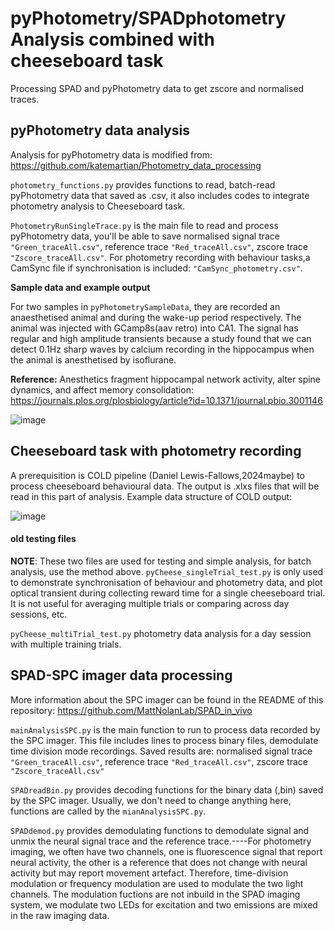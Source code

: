 # pyPhotometry/SPADphotometry Analysis combined with cheeseboard task
 Processing SPAD and pyPhotometry data to get zscore and normalised traces.
## pyPhotometry data analysis
Analysis for pyPhotometry data is modified from:
https://github.com/katemartian/Photometry_data_processing

`photometry_functions.py` provides functions to read, batch-read pyPhotometry data that saved as .csv, it also includes codes to integrate photometry analysis to Cheeseboard task.

`PhotometryRunSingleTrace.py` is the main file to read and process pyPhotometry data, you'll be able to save normalised signal trace `"Green_traceAll.csv"`, reference trace `"Red_traceAll.csv"`, zscore trace `"Zscore_traceAll.csv"`. For photometry recording with behaviour tasks,a CamSync file if synchronisation is included: `"CamSync_photometry.csv"`.

**Sample data and example output**

For two samples in `pyPhotometrySampleData`, they are recorded an anaesthetised animal and during the wake-up period respectively. The animal was injected with GCamp8s(aav retro) into CA1. The signal has regular and high amplitude transients because a study found that we can detect 0.1Hz sharp waves by calcium recording in the hippocampus when the animal is anesthetised by isoflurane.

**Reference:** Anesthetics fragment hippocampal network activity, alter spine dynamics, and affect memory consolidation: https://journals.plos.org/plosbiology/article?id=10.1371/journal.pbio.3001146

![image](https://github.com/user-attachments/assets/aebf2bc2-d209-458f-a406-f83dae1e11b6)

## Cheeseboard task with photometry recording
A prerequisition is COLD pipeline (Daniel Lewis-Fallows,2024maybe) to process cheeseboard behavioural data. The output is .xlxs files that will be read in this part of analysis.
Example data structure of COLD output:

![image](https://github.com/user-attachments/assets/ff561104-9c71-4527-815f-6b0f532a63e5)

#### old testing files
**NOTE**: These two files are used for testing and simple analysis, for batch analysis, use the method above.
`pyCheese_singleTrial_test.py` is only used to demonstrate synchronisation of behaviour and photometry data, and plot optical transient during collecting reward time for a single cheeseboard trial. It is not useful for averaging multiple trials or comparing across day sessions, etc. 

`pyCheese_multiTrial_test.py` photometry data analysis for a day session with multiple training trials.

## SPAD-SPC imager data processing
More information about the SPC imager can be found in the README of this repository: 
https://github.com/MattNolanLab/SPAD_in_vivo

`mainAnalysisSPC.py` is the main function to run to process data recorded by the SPC imager. This file includes lines to process binary files, demodulate time division mode recordings. Saved results are: normalised signal trace `"Green_traceAll.csv"`, reference trace `"Red_traceAll.csv"`, zscore trace `"Zscore_traceAll.csv"`

`SPADreadBin.py` provides decoding functions for the binary data (,bin) saved by the SPC imager. Usually, we don't need to change anything here, functions are called by the `mianAnalysisSPC.py`.

`SPADdemod.py` provides demodulating functions to demodulate signal and unmix the neural signal trace and the reference trace.----For photometry imaging, we often have two channels, one is fluorescence signal that report neural activity, the other is a reference that does not change with neural activity but may report movement artefact. Therefore, time-division modulation or frequency modulation are used to modulate the two light channels. The modulation fuctions are not inbuild in the SPAD imaging system, we modulate two LEDs for excitation and two emissions are mixed in the raw imaging data. 



